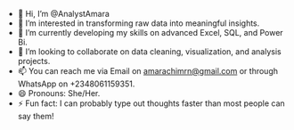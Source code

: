 - 👋 Hi, I’m @AnalystAmara
- 👀 I’m interested in transforming raw data into meaningful insights.
- 🌱 I’m currently developing my skills on advanced Excel, SQL, and Power Bi.   
- 💞️ I’m looking to collaborate on data cleaning, visualization, and analysis projects.
- 📫 You can reach me via Email on amarachimrn@gmail.com or through WhatsApp on +2348061159351.
- 😄 Pronouns: She/Her.
- ⚡ Fun fact: I can probably type out thoughts faster than most people can say them!

<!---
AnalystAmara/AnalystAmara is a ✨ special ✨ repository because its `README.md` (this file) appears on your GitHub profile.
You can click the Preview link to take a look at your changes.
--->

